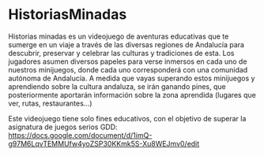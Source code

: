 # HistoriasMinadas
Historias minadas es un videojuego de aventuras educativas que te sumerge en un viaje a través de las diversas regiones de Andalucía para descubrir, preservar y celebrar las culturas y tradiciones de esta. Los jugadores asumen diversos papeles para verse inmersos en cada uno de nuestros minijuegos, donde cada uno corresponderá con una comunidad autónoma de Andalucía. A medida que vayas superando estos minijuegos y aprendiendo sobre la cultura andaluza, se irán ganando pines, que posteriormente aportarán información sobre la zona aprendida (lugares que ver, rutas, restaurantes...)

Este videojuego tiene solo fines educativos, con el objetivo de superar la asignatura de juegos serios
GDD: https://docs.google.com/document/d/1imQ-g97M6LqvTEMMUfw4yoZSP30KKmk5S-Xu8WEJmv0/edit
